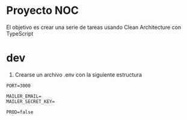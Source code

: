 # Proyecto NOC

El objetivo es crear una serie de tareas usando Clean Architecture con TypeScript

# dev
1. Crearse un archivo .env con la siguiente estructura

```
PORT=3000

MAILER_EMAIL=
MAILER_SECRET_KEY=

PROD=false
```
